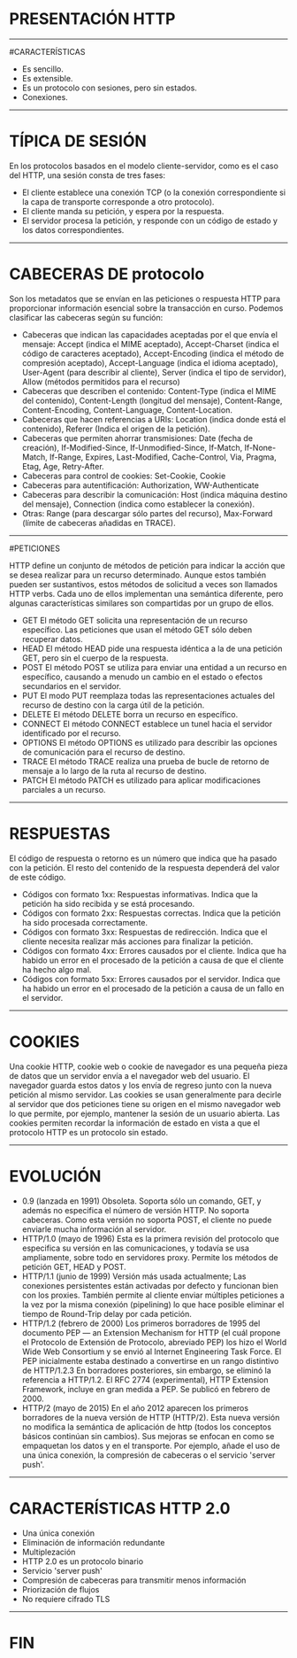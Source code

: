 # PRESENTACIÓN HTTP

---

#CARACTERÍSTICAS

- Es sencillo.
- Es extensible.
- Es un protocolo con sesiones, pero sin estados.
- Conexiones.

---

# TÍPICA DE SESIÓN
En los protocolos basados en el modelo cliente-servidor, como es el caso del HTTP, una sesión consta de tres fases:

- El cliente establece una conexión TCP (o la conexión correspondiente si la capa de transporte corresponde a otro protocolo).
- El cliente manda su petición, y espera por la respuesta.
- El servidor procesa la petición, y responde con un código de estado y los datos correspondientes.

---

# CABECERAS DE protocolo

Son los metadatos que se envían en las peticiones o respuesta HTTP para proporcionar información esencial sobre la transacción en curso. Podemos clasificar las cabeceras según su función:

- Cabeceras que indican las capacidades aceptadas por el que envía el mensaje: Accept (indica el MIME aceptado), Accept-Charset (indica el código de caracteres aceptado), Accept-Encoding (indica el método de compresión aceptado), Accept-Language (indica el idioma aceptado), User-Agent (para describir al cliente), Server (indica el tipo de servidor), Allow (métodos permitidos para el recurso)
- Cabeceras que describen el contenido: Content-Type (indica el MIME del contenido), Content-Length (longitud del mensaje), Content-Range, Content-Encoding, Content-Language, Content-Location.
- Cabeceras que hacen referencias a URIs: Location (indica donde está el contenido), Referer (Indica el origen de la petición).
- Cabeceras que permiten ahorrar transmisiones: Date (fecha de creación), If-Modified-Since, If-Unmodified-Since, If-Match, If-None-Match, If-Range, Expires, Last-Modified, Cache-Control, Via, Pragma, Etag, Age, Retry-After.
- Cabeceras para control de cookies: Set-Cookie, Cookie
- Cabeceras para autentificación: Authorization, WW-Authenticate
- Cabeceras para describir la comunicación: Host (indica máquina destino del mensaje), Connection (indica como establecer la conexión).
- Otras: Range (para descargar sólo partes del recurso), Max-Forward (límite de cabeceras añadidas en TRACE).

---

#PETICIONES

HTTP define un conjunto de métodos de petición para indicar la acción que se desea realizar para un recurso determinado. Aunque estos también pueden ser sustantivos, estos métodos de solicitud a veces son llamados HTTP verbs. Cada uno de ellos implementan una semántica diferente, pero algunas características similares son compartidas por un grupo de ellos.

- GET
    El método GET  solicita una representación de un recurso específico. Las peticiones que usan el método GET sólo deben recuperar datos.
- HEAD
    El método HEAD pide una respuesta idéntica a la de una petición GET, pero sin el cuerpo de la respuesta.
- POST
    El método POST se utiliza para enviar una entidad a un recurso en específico, causando a menudo un cambio en el estado o efectos secundarios en el servidor.
- PUT
    El modo PUT reemplaza todas las representaciones actuales del recurso de destino con la carga útil de la petición.
- DELETE
    El método DELETE borra un recurso en específico.
- CONNECT
    El método CONNECT establece un tunel hacia el servidor identificado por el recurso.
- OPTIONS
    El método OPTIONS es utilizado para describir las opciones de comunicación para el recurso de destino.
- TRACE
    El método TRACE  realiza una prueba de bucle de retorno de mensaje a lo largo de la ruta al recurso de destino.
- PATCH
    El método PATCH  es utilizado para aplicar modificaciones parciales a un recurso.

---

# RESPUESTAS
El código de respuesta o retorno es un número que indica que ha pasado con la petición. El resto del contenido de la respuesta dependerá del valor de este código.

- Códigos con formato 1xx: Respuestas informativas. Indica que la petición ha sido recibida y se está procesando.
- Códigos con formato 2xx: Respuestas correctas. Indica que la petición ha sido procesada correctamente.
- Códigos con formato 3xx: Respuestas de redirección. Indica que el cliente necesita realizar más acciones para finalizar la petición.
- Códigos con formato 4xx: Errores causados por el cliente. Indica que ha habido un error en el procesado de la petición a causa de que el cliente ha hecho algo mal.
- Códigos con formato 5xx: Errores causados por el servidor. Indica que ha habido un error en el procesado de la petición a causa de un fallo en el servidor.

---

# COOKIES

Una cookie HTTP, cookie web o cookie de navegador es una pequeña pieza de datos que un servidor envía a el navegador web del usuario. El navegador guarda estos datos y los envía de regreso junto con la nueva petición al mismo servidor. Las cookies se usan generalmente para decirle al servidor que dos peticiones tiene su origen en el mismo navegador web lo que permite, por ejemplo, mantener la sesión de un usuario abierta. Las cookies permiten recordar la información de estado en vista a que el protocolo HTTP es un protocolo sin estado.

---

# EVOLUCIÓN

- 0.9 (lanzada en 1991)
    Obsoleta. Soporta sólo un comando, GET, y además no especifica el número de versión HTTP. No soporta cabeceras. Como esta versión no soporta POST, el cliente no puede enviarle mucha información al servidor.
- HTTP/1.0 (mayo de 1996)
    Esta es la primera revisión del protocolo que especifica su versión en las comunicaciones, y todavía se usa ampliamente, sobre todo en servidores proxy. Permite los métodos de petición GET, HEAD y POST.
- HTTP/1.1 (junio de 1999)
    Versión más usada actualmente; Las conexiones persistentes están activadas por defecto y funcionan bien con los proxies. También permite al cliente enviar múltiples peticiones a la vez por la misma conexión (pipelining) lo que hace posible eliminar el tiempo de Round-Trip delay por cada petición.
- HTTP/1.2 (febrero de 2000)
    Los primeros borradores de 1995 del documento PEP — an Extension Mechanism for HTTP (el cuál propone el Protocolo de Extensión de Protocolo, abreviado PEP) los hizo el World Wide Web Consortium y se envió al Internet Engineering Task Force. El PEP inicialmente estaba destinado a convertirse en un rango distintivo de HTTP/1.2.3​ En borradores posteriores, sin embargo, se eliminó la referencia a HTTP/1.2. El RFC 2774 (experimental), HTTP Extension Framework, incluye en gran medida a PEP. Se publicó en febrero de 2000.
- HTTP/2 (mayo de 2015)
    En el año 2012 aparecen los primeros borradores de la nueva versión de HTTP (HTTP/2). Esta nueva versión no modifica la semántica de aplicación de http (todos los conceptos básicos continúan sin cambios). Sus mejoras se enfocan en como se empaquetan los datos y en el transporte. Por ejemplo, añade el uso de una única conexión, la compresión de cabeceras o el servicio 'server push'.

---

# CARACTERÍSTICAS HTTP 2.0

- Una única conexión
- Eliminación de información redundante
- Multiplezación
- HTTP 2.0 es un protocolo binario
- Servicio 'server push'
- Compresión de cabeceras para transmitir menos información
- Priorización de flujos
- No requiere cifrado TLS

---

# FIN
